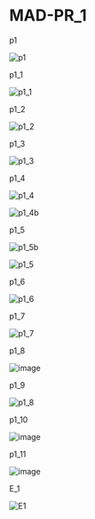 # MAD-PR_1
p1

![p1](https://user-images.githubusercontent.com/110708716/185555811-32ab1346-6070-4b10-b585-8bdcb681b47f.png)

p1_1

![p1_1](https://user-images.githubusercontent.com/110708716/185556469-30a8baca-bd35-4f92-8ab0-822548451731.png)

p1_2

![p1_2](https://user-images.githubusercontent.com/110708716/185640956-7e4b5e44-2d34-474c-b21f-74d150969169.png)

p1_3

![p1_3](https://user-images.githubusercontent.com/110708716/185650045-1d96fcbe-02a4-472d-a1d8-503e0998ebe4.png)

p1_4

![p1_4](https://user-images.githubusercontent.com/110708716/185965815-554cd310-5c05-4e4e-af1c-9616a2452227.png)

![p1_4b](https://user-images.githubusercontent.com/110708716/185970053-31900dcd-f6cc-4b9d-b957-d44eca07ce70.png)

p1_5

![p1_5b](https://user-images.githubusercontent.com/110708716/185966007-9e6e46c4-2449-41bc-8f2a-709bb0788809.png)

![p1_5](https://user-images.githubusercontent.com/110708716/185965955-c3e7ad60-3465-410d-81ef-16953ae42ee6.png)

p1_6

![p1_6](https://user-images.githubusercontent.com/110708716/185966231-f07fd1ed-557e-4101-b809-f11f6621b454.png)

p1_7

![p1_7](https://user-images.githubusercontent.com/110708716/185966284-8b851af3-242e-48e4-938c-7aa1d0f0a14a.png)

p1_8

![image](https://user-images.githubusercontent.com/110708716/186194929-136b028c-06d0-4e7d-b802-b328fb59bc12.png)

p1_9

![p1_8](https://user-images.githubusercontent.com/110708716/185966354-9c31966c-7dc4-44a6-8381-11bc3952d012.png)

p1_10

![image](https://user-images.githubusercontent.com/110708716/186195641-49a601da-d3c3-45d7-a3db-7d55e7bc0623.png)

p1_11

![image](https://user-images.githubusercontent.com/110708716/186197071-58c4f8e6-c979-4be6-ab23-50fd771eac31.png)

E_1

![E1](https://user-images.githubusercontent.com/110708716/186197356-2151a3c5-5615-4fde-a912-afaa30c8231f.png)

